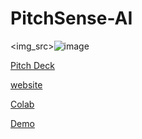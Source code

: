 # PitchSense-AI

<img_src>![image](https://github.com/user-attachments/assets/76b506da-e858-4bc0-8ccf-08fa446c1f87)


[Pitch Deck](https://docs.google.com/presentation/d/1bBqnGZK3kVNsKN3sEE6P6c8M306hu-2K2xoGt3lNUZI/edit#slide=id.p)

[website](https://tinyurl.com/pitchsenseai)

[Colab](https://colab.research.google.com/drive/1_QyRefC8aBicSppO6m8iiEt3HIueVr9H#scrollTo=hMrdCmLKxt5U)

[Demo](https://musical-umbrella-pjgvp4j6g7x6364r6-5000.app.github.dev/)
